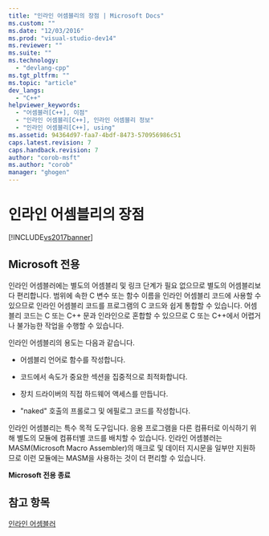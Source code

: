 ```yaml
---
title: "인라인 어셈블리의 장점 | Microsoft Docs"
ms.custom: ""
ms.date: "12/03/2016"
ms.prod: "visual-studio-dev14"
ms.reviewer: ""
ms.suite: ""
ms.technology: 
  - "devlang-cpp"
ms.tgt_pltfrm: ""
ms.topic: "article"
dev_langs: 
  - "C++"
helpviewer_keywords: 
  - "어셈블러[C++], 이점"
  - "인라인 어셈블리[C++], 인라인 어셈블리 정보"
  - "인라인 어셈블리[C++], using"
ms.assetid: 94364d97-faa7-4bdf-8473-570956986c51
caps.latest.revision: 7
caps.handback.revision: 7
author: "corob-msft"
ms.author: "corob"
manager: "ghogen"
---
```

# 인라인 어셈블리의 장점
[!INCLUDE[vs2017banner](../../assembler/inline/includes/vs2017banner.md)]

## Microsoft 전용  
 인라인 어셈블러에는 별도의 어셈블리 및 링크 단계가 필요 없으므로 별도의 어셈블리보다 편리합니다.  범위에 속한 C 변수 또는 함수 이름을 인라인 어셈블리 코드에 사용할 수 있으므로 인라인 어셈블리 코드를 프로그램의 C 코드와 쉽게 통합할 수 있습니다.  어셈블리 코드는 C 또는 C\+\+ 문과 인라인으로 혼합할 수 있으므로 C 또는 C\+\+에서 어렵거나 불가능한 작업을 수행할 수 있습니다.  
  
 인라인 어셈블리의 용도는 다음과 같습니다.  
  
-   어셈블리 언어로 함수를 작성합니다.  
  
-   코드에서 속도가 중요한 섹션을 집중적으로 최적화합니다.  
  
-   장치 드라이버의 직접 하드웨어 액세스를 만듭니다.  
  
-   "naked" 호출의 프롤로그 및 에필로그 코드를 작성합니다.  
  
 인라인 어셈블리는 특수 목적 도구입니다.  응용 프로그램을 다른 컴퓨터로 이식하기 위해 별도의 모듈에 컴퓨터별 코드를 배치할 수 있습니다.  인라인 어셈블러는 MASM\(Microsoft Macro Assembler\)의 매크로 및 데이터 지시문을 일부만 지원하므로 이런 모듈에는 MASM을 사용하는 것이 더 편리할 수 있습니다.  
  
 **Microsoft 전용 종료**  
  
## 참고 항목  
 [인라인 어셈블러](../../assembler/inline/inline-assembler.md)